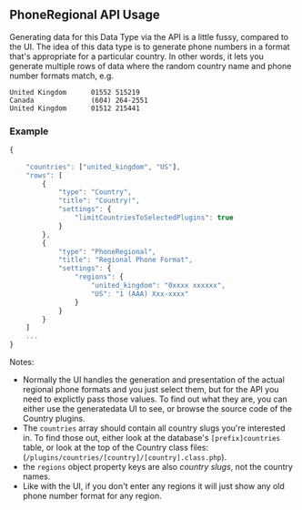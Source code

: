 ## PhoneRegional API Usage

Generating data for this Data Type via the API is a little fussy, compared to the UI. The idea of this data type is 
to generate phone numbers in a format that's appropriate for a particular country. In other words, it lets you generate
multiple rows of data where the random country name and phone number formats match, e.g.
 
```
United Kingdom      01552 515219
Canada              (604) 264-2551
United Kingdom      01512 215441
```

### Example

```javascript
{
    
    "countries": ["united_kingdom", "US"], 
    "rows": [
        {
            "type": "Country",
            "title": "Country!",
            "settings": {
                "limitCountriesToSelectedPlugins": true
            }
        },
        { 
            "type": "PhoneRegional",
            "title": "Regional Phone Format",
            "settings": {
                "regions": {
                    "united_kingdom": "0xxxx xxxxxx",
                    "US": "1 (AAA) Xxx-xxxx"
                }
            }
        }
    ]
    ...
}
```

Notes:
- Normally the UI handles the generation and presentation of the actual regional phone formats and you just select 
them, but for the API you need to explictly pass those values. To find out what they are, you can either use the 
generatedata UI to see, or browse the source code of the Country plugins.
- The `countries` array should contain all country slugs you're interested in. To find those out, either look at the 
database's `[prefix]countries` table, or look at the top of the Country class files:
(`/plugins/countries/[country]/[country].class.php`).
- the `regions` object property keys are also *country slugs*, not the country names.
- Like with the UI, if you don't enter any regions it will just show any old phone number format for any region.
